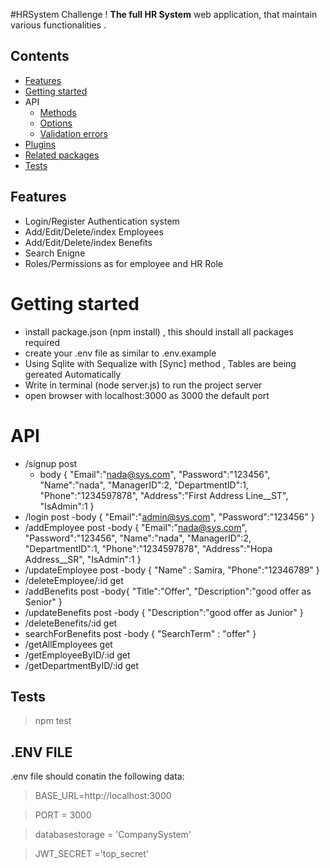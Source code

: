 #HRSystem Challenge !
 **The full HR System** web application, that maintain various functionalities .

## Contents

- [Features](#features)
- [Getting started](#getting-started)
- API
  - [Methods](#api)
  - [Options](#options)
  - [Validation errors](#validation-errors)
- [Plugins](#plugins)
- [Related packages](#related-packages)
- [Tests](#tests)

## Features

- Login/Register Authentication system
- Add/Edit/Delete/index Employees
- Add/Edit/Delete/index Benefits
- Search Enigne
- Roles/Permissions as for employee and HR Role

 # Getting started
- install package.json (npm install) , this should install all packages required
- create your .env file as similar to .env.example
- Using Sqlite with Sequalize with [Sync] method , Tables are being gereated Automatically
- Write in terminal (node server.js) to run the project server 
- open browser with localhost:3000 as 3000 the default port


# API
- /signup post
    - body {
        	"Email":"nada@sys.com",
            "Password":"123456",
            "Name":"nada",
            "ManagerID":2,
            "DepartmentID":1,
            "Phone":"1234597878",
            "Address":"First Address Line__ST",
            "IsAdmin":1
    }
- /login post
    -body {
        	"Email":"admin@sys.com",
	        "Password":"123456"
    }
- /addEmployee post
    -body {
            "Email":"nada@sys.com",
            "Password":"123456",
            "Name":"nada",
            "ManagerID":2,
            "DepartmentID":1,
            "Phone":"1234597878",
            "Address":"Hopa Address__SR",
            "IsAdmin":1
    }
- /updateEmployee post 
    -body {
        "Name" : Samira,
        "Phone":"12346789"
    }
- /deleteEmployee/:id get
- /addBenefits post
    -body{
        "Title":"Offer",
        "Description":"good offer as Senior"
    }
- /updateBenefits post
    -body {
        "Description":"good offer as Junior"
    }
- /deleteBenefits/:id get
- searchForBenefits post
    -body {
        "SearchTerm" : "offer"
    }
- /getAllEmployees get
- /getEmployeeByID/:id get
- /getDepartmentByID/:id get

## Tests

> npm test

 ## .ENV FILE

.env file should conatin the following data:

> BASE_URL=http://localhost:3000	

> PORT = 3000

> databasestorage = 'CompanySystem'

> JWT_SECRET ='top_secret'